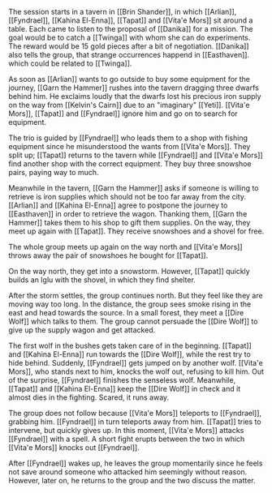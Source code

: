 The session starts in a tavern in [[Brin Shander]], in which [[Arlian]], [[Fyndrael]], [[Kahina El-Enna]], [[Tapat]] and [[Vita'e Mors]] sit around a table. Each came to listen to the proposal of [[Danika]] for a mission. The goal would be to catch a [[Twinga]] with whom she can do experiments. The reward would be 15 gold pieces after a bit of negotiation. [[Danika]] also tells the group, that strange occurrences happend in [[Easthaven]]. which could be related to [[Twinga]].

As soon as [[Arlian]] wants to go outside to buy some equipment for the journey, [[Garn the Hammer]] rushes into the tavern dragging three dwarfs behind him. He exclaims loudly that the dwarfs lost his precious iron supply on the way from [[Kelvin's Cairn]] due to an "imaginary" [[Yeti]]. [[Vita'e Mors]], [[Tapat]] and [[Fyndrael]] ignore him and go on to search for equipment.

The trio is guided by [[Fyndrael]] who leads them to a shop with fishing equipment since he misunderstood the wants from [[Vita'e Mors]]. They split up; [[Tapat]] returns to the tavern while [[Fyndrael]] and [[Vita'e Mors]] find another shop with the correct equipment. They buy three snowshoe pairs, paying way to much.

Meanwhile in the tavern, [[Garn the Hammer]] asks if someone is willing to retrieve is iron supplies which should not be too far away from the city. [[Arlian]] and [[Kahina El-Enna]] agree to postpone the journey to [[Easthaven]] in order to retrieve the wagon. Thanking them, [[Garn the Hammer]] takes them to his shop to gift them supplies. On the way, they meet up again with [[Tapat]]. They receive snowshoes and a shovel for free.

The whole group meets up again on the way north and [[Vita'e Mors]] throws away the pair of snowshoes he bought for [[Tapat]].

On the way north, they get into a snowstorm. However, [[Tapat]] quickly builds an Iglu with the shovel, in which they find shelter.

After the storm settles, the group continues north. But they feel like they are moving way too long. In the distance, the group sees smoke rising in the east and head towards the source. In a small forest, they meet a [[Dire Wolf]] which talks to them. The group cannot persuade the [[Dire Wolf]] to give up the supply wagon and get attacked. 

The first wolf in the bushes gets taken care of in the beginning. [[Tapat]] and [[Kahina El-Enna]] run towards the [[Dire Wolf]], while the rest try to hide behind. Suddenly, [[Fyndrael]] gets jumped on by another wolf. [[Vita'e Mors]], who stands next to him, knocks the wolf out, refusing to kill him. Out of the surprise, [[Fyndrael]] finishes the senseless wolf. Meanwhile, [[Tapat]] and [[Kahina El-Enna]] keep the [[Dire Wolf]] in check and it almost dies in the fighting. Scared, it runs away. 

The group does not follow because [[Vita'e Mors]] teleports to [[Fyndrael]], grabbing him. [[Fyndrael]] in turn teleports away from him. [[Tapat]] tries to intervene, but quickly gives up. In this moment, [[Vita'e Mors]] attacks [[Fyndrael]] with a spell. A short fight erupts between the two in which [[Vita'e Mors]] knocks out [[Fyndrael]]. 

After [[Fyndrael]] wakes up, he leaves the group momentarily since he feels not save around someone who attacked him seemingly without reason. However, later on, he returns to the group and the two discuss the matter.


